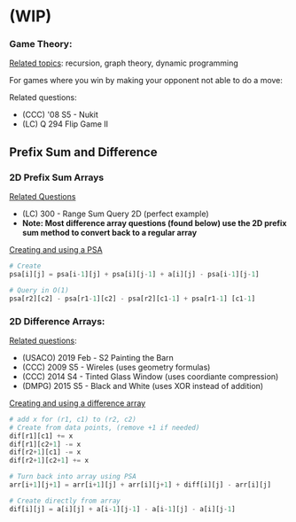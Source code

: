 # (WIP)
### Game Theory:
<u>Related topics</u>: recursion, graph theory, dynamic programming

For games where you win by making your opponent not able to do a move:

Related questions:
- (CCC) '08 S5 - Nukit
- (LC) Q 294 Flip Game II

## Prefix Sum and Difference
### 2D Prefix Sum Arrays
<u>Related Questions</u>
- (LC) 300 - Range Sum Query 2D (perfect example)
- **Note: Most difference array questions (found below) use the 2D prefix sum method to convert back to a regular array**

<u>Creating and using a PSA</u>
```python
# Create
psa[i][j] = psa[i-1][j] + psa[i][j-1] + a[i][j] - psa[i-1][j-1] 

# Query in O(1)
psa[r2][c2] - psa[r1-1][c2] - psa[r2][c1-1] + psa[r1-1] [c1-1]
```


### 2D Difference Arrays:
<u>Related questions</u>:
- (USACO) 2019 Feb - S2 Painting the Barn  
- (CCC) 2009 S5 - Wireles (uses geometry formulas)
- (CCC) 2014 S4 - Tinted Glass Window (uses coordiante compression)
- (DMPG) 2015 S5 - Black and White (uses XOR instead of addition)

<u>Creating and using a difference array</u>
```python
# add x for (r1, c1) to (r2, c2) 
# Create from data points, (remove +1 if needed)
dif[r1][c1] += x 
dif[r1][c2+1] -= x
dif[r2+1][c1] -= x     
dif[r2+1][c2+1] += x

# Turn back into array using PSA
arr[i+1][j+1] = arr[i+1][j] + arr[i][j+1] + diff[i][j] - arr[i][j]
```
```python
# Create directly from array
dif[i][j] = a[i][j] + a[i-1][j-1] - a[i-1][j] - a[i][j-1]
```

